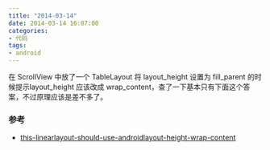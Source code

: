 ```yaml
---
title: "2014-03-14"
date: 2014-03-14 16:07:00
categories:
- 代码
tags:
- android
---
```


在 ScrollView 中放了一个 TableLayout 将 layout_height 设置为 fill_parent 的时候提示layout_height 应该改成 wrap_content，查了一下基本只有下面这个答案，不过原理应该是差不多了。

### 参考
- [this-linearlayout-should-use-androidlayout-height-wrap-content](http://stackoverflow.com/questions/12424352/this-linearlayout-should-use-androidlayout-height-wrap-content)

